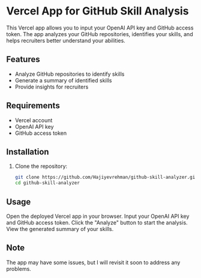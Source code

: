 # Vercel App for GitHub Skill Analysis

This Vercel app allows you to input your OpenAI API key and GitHub access token. The app analyzes your GitHub repositories, identifies your skills, and helps recruiters better understand your abilities. 

## Features

- Analyze GitHub repositories to identify skills
- Generate a summary of identified skills
- Provide insights for recruiters

## Requirements

- Vercel account
- OpenAI API key
- GitHub access token

## Installation

1. Clone the repository:
   ```sh
   git clone https://github.com/Hajiyevrehman/github-skill-analyzer.git
   cd github-skill-analyzer

## Usage

Open the deployed Vercel app in your browser.
Input your OpenAI API key and GitHub access token.
Click the "Analyze" button to start the analysis.
View the generated summary of your skills.

## Note

The app may have some issues, but I will revisit it soon to address any problems.

